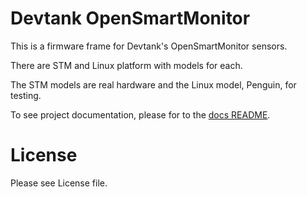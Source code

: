 Devtank OpenSmartMonitor
========================

This is a firmware frame for Devtank's OpenSmartMonitor sensors.

There are STM and Linux platform with models for each.

The STM models are real hardware and the Linux model, Penguin, for testing.

To see project documentation, please for to the [docs README](docs/README.md).

License
=======

Please see License file.
